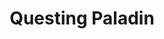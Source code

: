 ---
title: "Questing Paladin"
canonical: "skill/paladin-x"
lists:
    - essence
tier: 2
prerequisites: ["paladin-x/1"]
replacement: true
ladder: "paladin"
---